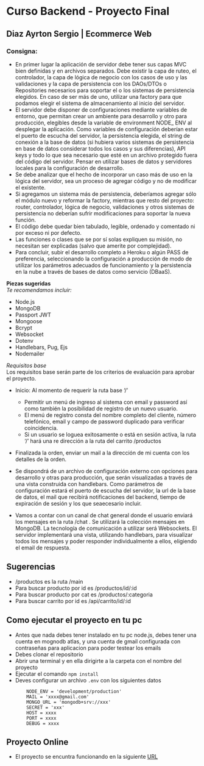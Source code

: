 
# Curso Backend - Proyecto Final
## Diaz Ayrton Sergio | Ecommerce Web 

### Consigna:

- En primer lugar la aplicación de servidor debe tener sus capas MVC bien definidas y en archivos separados. Debe existir la capa de ruteo, el controlador, la capa de lógica de negocio con los casos de uso y las validaciones y la capa de persistencia con los DAOs/DTOs o Repositories necesarios para soportar el o los sistemas de persistencia elegidos. En caso de ser más de uno, utilizar una factory para que podamos elegir el sistema de almacenamiento al inicio del servidor.
- El servidor debe disponer de configuraciones mediante variables de entorno, que permitan crear un ambiente para desarrollo y otro para producción, elegibles desde la variable de environment NODE_ ENV al desplegar la aplicación. Como variables de configuración deberían estar el puerto de escucha del servidor, la persistencia elegida, el string de conexión a la base de datos (si hubiera varios sistemas de persistencia en base de datos considerar todos los casos y sus diferencias), API keys y todo lo que sea necesario que esté en un archivo protegido fuera del código del servidor. Pensar en utilizar bases de datos y servidores locales para la configuración de desarrollo.
- Se debe analizar que el hecho de incorporar un caso más de uso en la lógica del servidor, sea un proceso de agregar código y no de modificar el existente.
- Si agregamos un sistema más de persistencia, deberíamos agregar sólo el módulo nuevo y reformar la factory, mientras que resto del proyecto: router, controlador, lógica de negocio, validaciones y otros sistemas de persistencia no deberían sufrir modificaciones para soportar la nueva función.
- El código debe quedar bien tabulado, legible, ordenado y comentado ni por exceso ni por defecto.
- Las funciones o clases que se por sí solas expliquen su misión, no necesitan ser explicadas (salvo que amerite por complejidad).
- Para concluir, subir el desarrollo completo a Heroku o algún PASS de preferencia, seleccionando la configuración a producción de modo de utilizar los parámetros adecuados de funcionamiento y la persistencia en la nube a través de bases de datos como servicio (DBaaS).


**Piezas sugeridas**<br>
_Te recomendamos incluir:_
- Node.js
- MongoDB
- Passport JWT
- Mongoose
- Bcrypt
- Websocket
- Dotenv
- Handlebars, Pug, Ejs
- Nodemailer

*Requisitos base*<br>
Los requisitos base serán parte de los criterios de evaluación para aprobar
el proyecto.
- Inicio: Al momento de requerir la ruta base ‘/’
  - Permitir un menú de ingreso al sistema con email y password así como
    también la posibilidad de registro de un nuevo usuario.
  - El menú de registro consta del nombre completo del cliente, número
    telefónico, email y campo de password duplicado para verificar
    coincidencia.
  - Si un usuario se loguea exitosamente o está en sesión activa, la ruta ‘/’
    hará una re dirección a la ruta del carrito /productos


- Finalizada la orden, enviar un mail a la dirección de mi cuenta con los detalles
de la orden.
- Se dispondrá de un archivo de configuración externo con opciones para
desarrollo y otras para producción, que serán visualizadas a través de una
vista construida con handlebars. Como parámetros de configuración estará el
puerto de escucha del servidor, la url de la base de datos, el mail que recibirá
notificaciones del backend, tiempo de expiración de sesión y los que seaecesario incluir.
- Vamos a contar con un canal de chat general donde el usuario enviará los
mensajes en la ruta /chat . Se utilizará la colección mensajes en MongoDB. La tecnología de comunicación
a utilizar será Websockets. El servidor implementará una vista, utilizando
handlebars, para visualizar todos los mensajes y poder responder
individualmente a ellos, eligiendo el email de respuesta.

## Sugerencias
- /productos es la ruta /main
- Para buscar producto por id es /productos/id/:id
- Para buscar producto por cat es /productos/:categoria
- Para buscar carrito por id es /api/carrito/id/:id

## Como ejecutar el proyecto en tu pc
- Antes que nada debes tener instalado en tu pc node.js, debes tener una cuenta en mognodb atlas, y una cuenta de gmail configurada con contraseñas para aplicacion
para poder testear los emails
- Debes clonar el repositorio
- Abrir una terminal y en ella dirigirte a la carpeta con el nombre del proyecto
- Ejecutar el comando ``` npm install ```
- Deves configurar un archivo ``` .env ``` con los siguientes datos
    ```
        NODE_ENV = 'development/production'
        MAIL = 'xxxx@gmail.com'
        MONGO_URL = 'mongodb+srv://xxx'
        SECRET = 'xxx'
        HOST = xxxx
        PORT = xxxx
        DEBUG = xxxx

    ```

## Proyecto Online
- El proyecto se encuntra funcionando en la siguiente [URL]([www.proyecto.com](https://proyectofinal-backend-production-9970.up.railway.app/login))
